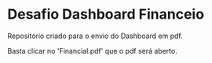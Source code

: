 
# Desafio Dashboard Financeio

Repositório criado para o envio do Dashboard em pdf.

Basta clicar no 'Financial.pdf' que o pdf será aberto.
